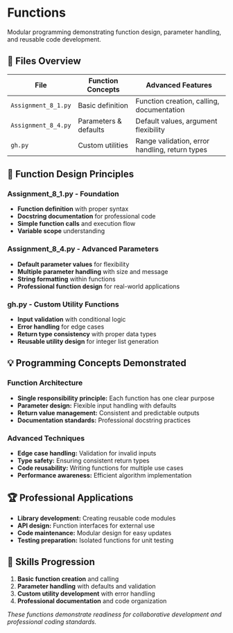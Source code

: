 # Functions

Modular programming demonstrating function design, parameter handling, and reusable code development.

## 📝 **Files Overview**

| **File** | **Function Concepts** | **Advanced Features** |
|----------|----------------------|----------------------|
| `Assignment_8_1.py` | Basic definition | Function creation, calling, documentation |
| `Assignment_8_4.py` | Parameters & defaults | Default values, argument flexibility |
| `gh.py` | Custom utilities | Range validation, error handling, return types |

## 🎯 **Function Design Principles**

### **Assignment_8_1.py - Foundation**
- **Function definition** with proper syntax
- **Docstring documentation** for professional code
- **Simple function calls** and execution flow
- **Variable scope** understanding

### **Assignment_8_4.py - Advanced Parameters**
- **Default parameter values** for flexibility
- **Multiple parameter handling** with size and message
- **String formatting** within functions
- **Professional function design** for real-world applications

### **gh.py - Custom Utility Functions**
- **Input validation** with conditional logic
- **Error handling** for edge cases
- **Return type consistency** with proper data types
- **Reusable utility design** for integer list generation

## 💡 **Programming Concepts Demonstrated**

### **Function Architecture**
- **Single responsibility principle:** Each function has one clear purpose
- **Parameter design:** Flexible input handling with defaults
- **Return value management:** Consistent and predictable outputs
- **Documentation standards:** Professional docstring practices

### **Advanced Techniques**
- **Edge case handling:** Validation for invalid inputs
- **Type safety:** Ensuring consistent return types
- **Code reusability:** Writing functions for multiple use cases
- **Performance awareness:** Efficient algorithm implementation

## 🏆 **Professional Applications**
- **Library development:** Creating reusable code modules
- **API design:** Function interfaces for external use
- **Code maintenance:** Modular design for easy updates
- **Testing preparation:** Isolated functions for unit testing

## 🚀 **Skills Progression**
1. **Basic function creation** and calling
2. **Parameter handling** with defaults and validation
3. **Custom utility development** with error handling
4. **Professional documentation** and code organization

*These functions demonstrate readiness for collaborative development and professional coding standards.*
